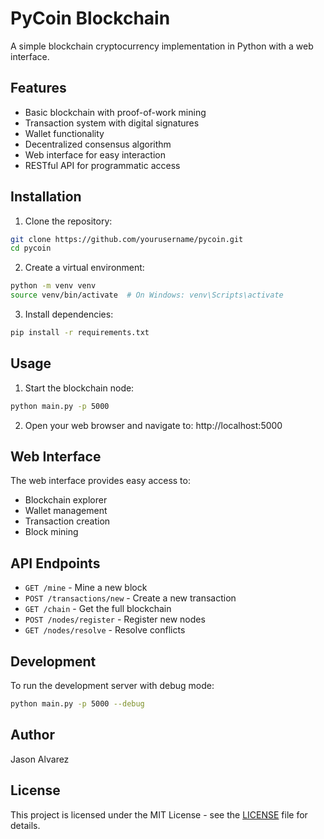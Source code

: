 # PyCoin Blockchain

A simple blockchain cryptocurrency implementation in Python with a web interface.

## Features

- Basic blockchain with proof-of-work mining
- Transaction system with digital signatures
- Wallet functionality
- Decentralized consensus algorithm
- Web interface for easy interaction
- RESTful API for programmatic access

## Installation

1. Clone the repository:
```bash
git clone https://github.com/yourusername/pycoin.git
cd pycoin
```

2. Create a virtual environment:
```bash
python -m venv venv
source venv/bin/activate  # On Windows: venv\Scripts\activate
```

3. Install dependencies:
```bash
pip install -r requirements.txt
```

## Usage

1. Start the blockchain node:
```bash
python main.py -p 5000
```

2. Open your web browser and navigate to:
http://localhost:5000

## Web Interface

The web interface provides easy access to:
- Blockchain explorer
- Wallet management
- Transaction creation
- Block mining

## API Endpoints

- `GET /mine` - Mine a new block
- `POST /transactions/new` - Create a new transaction
- `GET /chain` - Get the full blockchain
- `POST /nodes/register` - Register new nodes
- `GET /nodes/resolve` - Resolve conflicts

## Development

To run the development server with debug mode:
```bash
python main.py -p 5000 --debug
```

## Author
Jason Alvarez

## License

This project is licensed under the MIT License - see the [LICENSE](LICENSE) file for details.